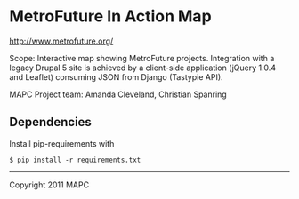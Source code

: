 # MetroFuture In Action Map

http://www.metrofuture.org/

Scope: Interactive map showing MetroFuture projects. Integration with a legacy Drupal 5 site is achieved by a client-side application (jQuery 1.0.4 and Leaflet) consuming JSON from Django (Tastypie API).

MAPC Project team: Amanda Cleveland, Christian Spanring

## Dependencies

Install pip-requirements with

	$ pip install -r requirements.txt

---

Copyright 2011 MAPC